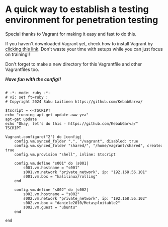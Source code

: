 # A quick way to establish a testing environment for penetration testing

Special thanks to Vagrant for making it easy and fast to do this. 

If you haven't downloaded Vagrant yet, check how to install Vagrant by [clicking this link](https://developer.hashicorp.com/vagrant/install). Don't waste your time with setups while you can just focus on training!!

Don't forget to make a new directory for this Vagrantfile and other Vagrantfiles too.





***Have fun with the config!!***

```

# -*- mode: ruby -*-
# vi: set ft=ruby :
# Copyright 2024 Saku Laitinen https://github.com/KebabGarva/

$tscript = <<TSCRIPT
echo "running apt-get update aww yea"
apt-get update
echo "Okay, let's do this - https://github.com/KebabGarva/"
TSCRIPT

Vagrant.configure("2") do |config|
	config.vm.synced_folder ".", "/vagrant", disabled: true
	config.vm.synced_folder "shared/", "/home/vagrant/shared", create: true
	config.vm.provision "shell", inline: $tscript

	config.vm.define "s001" do |s001|
		s001.vm.hostname = "s001"
		s001.vm.network "private_network", ip: "192.168.56.101"
		s001.vm.box = "kalilinux/rolling"
	end

	config.vm.define "s002" do |s002|
		s002.vm.hostname = "s002"
		s002.vm.network "private_network", ip: "192.168.56.102"
		s002.vm.box = "daniele2010/Metasploitable2"
		s002.vm.guest = "ubuntu"
	end
	
end
```
